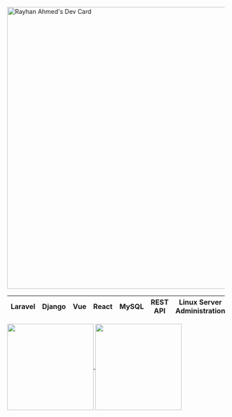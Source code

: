 <a href="https://app.daily.dev/raayhan"><img src="https://api.daily.dev/devcards/v2/d1nn972fTNQMTALRQb34Y.png?type=wide&r=t54" width="652" alt="Rayhan Ahmed's Dev Card"/></a>

|Laravel| Django |Vue |React | MySQL | REST API |Linux Server Administration |
|--|--|--|--|--|--|--|


<a href="#">
  <img height=200 align="center" src="https://github-readme-stats-eight-alpha-48.vercel.app/api?username=Raayhan&show_icons=true&theme=transparent&hide_rank=true&show=reviews,discussions_started,discussions_answered,prs_merged,prs_merged_percentage&hide=stars,reviews,discussions_started,discussions_answered&card_width=300" />
</a>
<a href="#">
  <img height=200 align="center" src="https://github-readme-stats-eight-alpha-48.vercel.app/api/top-langs/?username=Raayhan&layout=compact&hide=html,css,blade,scss,Hack&card_width=300" />
</a>
